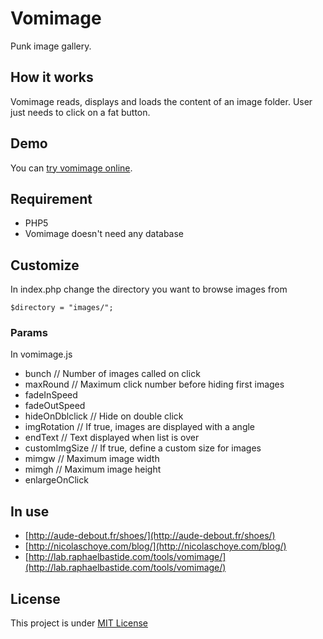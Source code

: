 # Vomimage

Punk image gallery.

## How it works
Vomimage reads, displays and loads the content of an image folder. User just needs to click on a fat button.

## Demo

You can <a href="http://lab.raphaelbastide.com/tools/vomimage/demo/">try vomimage online</a>.

## Requirement

- PHP5
- Vomimage doesn't need any database

## Customize
In index.php change the directory you want to browse images from

    $directory = "images/";

### Params
In vomimage.js

- bunch // Number of images called on click
- maxRound // Maximum click number before hiding first images
- fadeInSpeed
- fadeOutSpeed
- hideOnDblclick // Hide on double click
- imgRotation // If true, images are displayed with a angle
- endText // Text displayed when list is over
- customImgSize // If true, define a custom size for images
 - mimgw // Maximum image width 
 - mimgh // Maximum image height
 - enlargeOnClick

## In use

* [http://aude-debout.fr/shoes/](http://aude-debout.fr/shoes/)
* [http://nicolaschoye.com/blog/](http://nicolaschoye.com/blog/)
* [http://lab.raphaelbastide.com/tools/vomimage/](http://lab.raphaelbastide.com/tools/vomimage/)

## License

This project is under <a href="http://raphael.mit-license.org/">MIT License</a>
